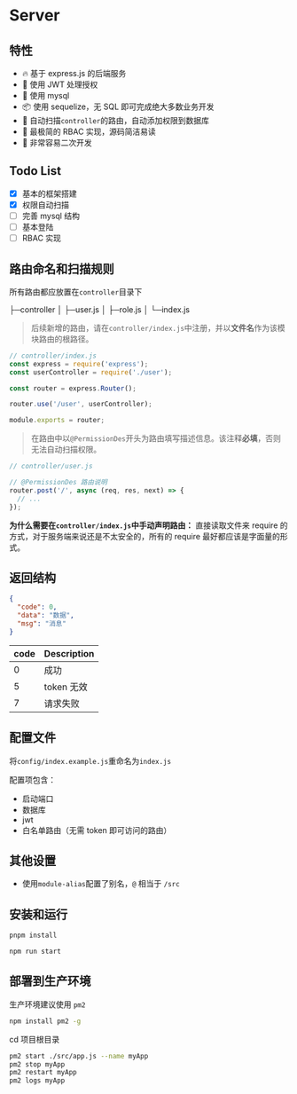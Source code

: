 # Server

## 特性

- 🔥 基于 express.js 的后端服务
- 🪪 使用 JWT 处理授权
- 💪 使用 mysql
- 📦 使用 sequelize，无 SQL 即可完成绝大多数业务开发
- 💯 自动扫描`controller`的路由，自动添加权限到数据库
- 🛃 最极简的 RBAC 实现，源码简洁易读
- 🫧 非常容易二次开发

## Todo List

- [x] 基本的框架搭建
- [x] 权限自动扫描
- [ ] 完善 mysql 结构
- [ ] 基本登陆
- [ ] RBAC 实现

## 路由命名和扫描规则

所有路由都应放置在`controller`目录下

├─controller
│ ├─user.js
│ ├─role.js
│ └─index.js

> 后续新增的路由，请在`controller/index.js`中注册，并以**文件名**作为该模块路由的根路径。

```js
// controller/index.js
const express = require('express');
const userController = require('./user');

const router = express.Router();

router.use('/user', userController);

module.exports = router;
```

> 在路由中以`@PermissionDes`开头为路由填写描述信息。该注释**必填**，否则无法自动扫描权限。

```js
// controller/user.js

// @PermissionDes 路由说明
router.post('/', async (req, res, next) => {
  // ...
});
```

**为什么需要在`controller/index.js`中手动声明路由：** 直接读取文件来 require 的方式，对于服务端来说还是不太安全的，所有的 require 最好都应该是字面量的形式。

## 返回结构

```json
{
  "code": 0,
  "data": "数据",
  "msg": "消息"
}
```

| code | Description |
| :--- | :---------- |
| 0    | 成功        |
| 5    | token 无效  |
| 7    | 请求失败    |

## 配置文件

将`config/index.example.js`重命名为`index.js`

配置项包含：

- 启动端口
- 数据库
- jwt
- 白名单路由（无需 token 即可访问的路由）

## 其他设置

- 使用`module-alias`配置了别名，`@` 相当于 `/src`

## 安装和运行

```bash
pnpm install

npm run start
```

## 部署到生产环境

生产环境建议使用 `pm2`

```bash
npm install pm2 -g
```

cd 项目根目录

```bash
pm2 start ./src/app.js --name myApp
pm2 stop myApp
pm2 restart myApp
pm2 logs myApp
```
